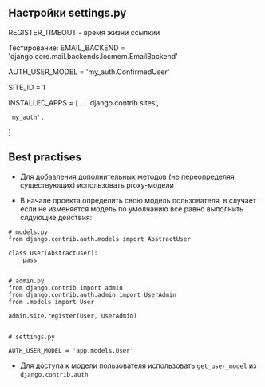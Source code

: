 ## Настройки settings.py

REGISTER_TIMEOUT - время жизни ссылкии

Тестирование:
EMAIL_BACKEND = 'django.core.mail.backends.locmem.EmailBackend'

AUTH_USER_MODEL = 'my_auth.ConfirmedUser'

SITE_ID = 1

INSTALLED_APPS = [
    ...
    'django.contrib.sites',

    'my_auth',
]


## Best practises

- Для добавления дополнительных методов (не переопределяя существующих) использовать proxy-модели

- В начале проекта определить свою модель пользователя, в случает если не изменяется модель по умолчанию все равно выполнить слдующие действия:

```
# models.py
from django.contrib.auth.models import AbstractUser

class User(AbstractUser):
    pass


# admin.py
from django.contrib import admin
from django.contrib.auth.admin import UserAdmin
from .models import User

admin.site.register(User, UserAdmin)


# settings.py

AUTH_USER_MODEL = 'app.models.User'
```

- Для доступа к модели пользователя использовать `get_user_model` из `django.contrib.auth` 
